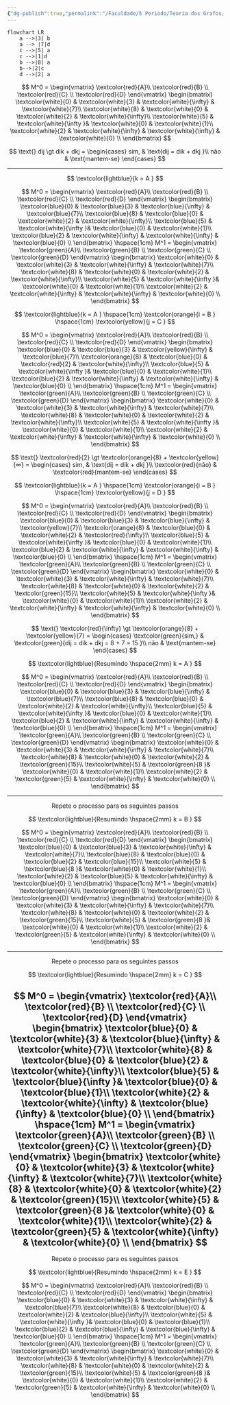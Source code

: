 ```yaml
---
{"dg-publish":true,"permalink":"/Faculdade/5 Periodo/Teoria dos Grafos/Sub-Notes/Algoritmo de Floyd/","created":"2024-10-18T13:31:56.148-03:00"}
---
```



```mermaid
flowchart LR
	a -->|3| b 
	a --> |7|d
	c -->|5| a  
	c -->|1|d
	b -->|8| a  
	b-->|2|c
	d -->|2| a
```
$$
M^0 =
\begin{vmatrix}
    \textcolor{red}{A}\\ \textcolor{red}{B}  \\ \textcolor{red}{C}  \\ \textcolor{red}{D} 
\end{vmatrix}
\begin{bmatrix}
    \textcolor{white}{0}  & \textcolor{white}{3}  & \textcolor{white}{\infty} & \textcolor{white}{7}\\
    \textcolor{white}{8}  & \textcolor{white}{0}  & \textcolor{white}{2} & \textcolor{white}{\infty}\\ 
    \textcolor{white}{5}  & \textcolor{white}{\infty }& \textcolor{white}{0}  & \textcolor{white}{1}\\
    \textcolor{white}{2}  & \textcolor{white}{\infty} & \textcolor{white}{\infty} & \textcolor{white}{0} \\
\end{bmatrix}
$$



$$
\text{} dij \gt dik + dkj = \begin{cases}
    sim,   & \text{dij = dik + dkj }\\
    não & \text{mantem-se}
\end{cases}
$$

---

$$
\textcolor{lightblue}{k = A } 
$$

$$
M^0 =
\begin{vmatrix}
    \textcolor{red}{A}\\ \textcolor{red}{B}  \\ \textcolor{red}{C}  \\ \textcolor{red}{D} 
\end{vmatrix}
\begin{bmatrix}
    \textcolor{blue}{0}  & \textcolor{blue}{3}  & \textcolor{blue}{\infty} & \textcolor{blue}{7}\\
    \textcolor{blue}{8}  & \textcolor{blue}{0}  & \textcolor{white}{2} & \textcolor{white}{\infty}\\ 
    \textcolor{blue}{5}  & \textcolor{white}{\infty }& \textcolor{blue}{0}  & \textcolor{white}{1}\\
    \textcolor{blue}{2}  & \textcolor{white}{\infty} & \textcolor{white}{\infty} & \textcolor{blue}{0} \\
\end{bmatrix}
\hspace{1cm}
M^1 =
\begin{vmatrix}
     \textcolor{green}{A}\\ \textcolor{green}{B}  \\ \textcolor{green}{C}  \\ \textcolor{green}{D} 
\end{vmatrix}
\begin{bmatrix}
    \textcolor{white}{0}  & \textcolor{white}{3}  & \textcolor{white}{\infty} & \textcolor{white}{7}\\
    \textcolor{white}{8}  & \textcolor{white}{0}  & \textcolor{white}{2} & \textcolor{white}{\infty}\\ 
    \textcolor{white}{5}  & \textcolor{white}{\infty }& \textcolor{white}{0}  & \textcolor{white}{1}\\
    \textcolor{white}{2}  & \textcolor{white}{\infty} & \textcolor{white}{\infty} & \textcolor{white}{0} \\
\end{bmatrix}
$$

$$
\textcolor{lightblue}{k = A }
\hspace{1cm}
\textcolor{orange}{i = B } 
\hspace{1cm}
\textcolor{yellow}{j = C } 
$$

$$
M^0 =
\begin{vmatrix}
    \textcolor{red}{A}\\ \textcolor{red}{B}  \\ \textcolor{red}{C}  \\ \textcolor{red}{D} 
\end{vmatrix}
\begin{bmatrix}
    \textcolor{blue}{0}  & \textcolor{blue}{3}  & \textcolor{yellow}{\infty} & \textcolor{blue}{7}\\
    \textcolor{orange}{8}  & \textcolor{blue}{0}  & \textcolor{red}{2} & \textcolor{white}{\infty}\\ 
    \textcolor{blue}{5}  & \textcolor{white}{\infty }& \textcolor{blue}{0}  & \textcolor{white}{1}\\
    \textcolor{blue}{2}  & \textcolor{white}{\infty} & \textcolor{white}{\infty} & \textcolor{blue}{0} \\
\end{bmatrix}
\hspace{1cm}
M^1 =
\begin{vmatrix}
     \textcolor{green}{A}\\ \textcolor{green}{B}  \\ \textcolor{green}{C}  \\ \textcolor{green}{D} 
\end{vmatrix}
\begin{bmatrix}
    \textcolor{white}{0}  & \textcolor{white}{3}  & \textcolor{white}{\infty} & \textcolor{white}{7}\\
    \textcolor{white}{8}  & \textcolor{white}{0}  & \textcolor{white}{2} & \textcolor{white}{\infty}\\ 
    \textcolor{white}{5}  & \textcolor{white}{\infty }& \textcolor{white}{0}  & \textcolor{white}{1}\\
    \textcolor{white}{2}  & \textcolor{white}{\infty} & \textcolor{white}{\infty} & \textcolor{white}{0} \\
\end{bmatrix}
$$


$$
\text{} \textcolor{red}{2} \gt \textcolor{orange}{8} + \textcolor{yellow}{∞} = \begin{cases}
    sim,   & \text{dij = dik + dkj }\\
    \textcolor{red}{não} & \textcolor{red}{mantem-se}
\end{cases}
$$

$$
\textcolor{lightblue}{k = A }
\hspace{1cm}
\textcolor{orange}{i = B } 
\hspace{1cm}
\textcolor{yellow}{j = D } 
$$

$$
M^0 =
\begin{vmatrix}
    \textcolor{red}{A}\\ \textcolor{red}{B}  \\ \textcolor{red}{C}  \\ \textcolor{red}{D} 
\end{vmatrix}
\begin{bmatrix}
    \textcolor{blue}{0}  & \textcolor{blue}{3}  & \textcolor{blue}{\infty} & \textcolor{yellow}{7}\\
    \textcolor{orange}{8}  & \textcolor{blue}{0}  & \textcolor{white}{2} & \textcolor{red}{\infty}\\ 
    \textcolor{blue}{5}  & \textcolor{white}{\infty }& \textcolor{blue}{0}  & \textcolor{white}{1}\\
    \textcolor{blue}{2}  & \textcolor{white}{\infty} & \textcolor{white}{\infty} & \textcolor{blue}{0} \\
\end{bmatrix}
\hspace{1cm}
M^1 =
\begin{vmatrix}
     \textcolor{green}{A}\\ \textcolor{green}{B}  \\ \textcolor{green}{C}  \\ \textcolor{green}{D} 
\end{vmatrix}
\begin{bmatrix}
    \textcolor{white}{0}  & \textcolor{white}{3}  & \textcolor{white}{\infty} & \textcolor{white}{7}\\
    \textcolor{white}{8}  & \textcolor{white}{0}  & \textcolor{white}{2} & \textcolor{green}{15}\\ 
    \textcolor{white}{5}  & \textcolor{white}{\infty }& \textcolor{white}{0}  & \textcolor{white}{1}\\
    \textcolor{white}{2}  & \textcolor{white}{\infty} & \textcolor{white}{\infty} & \textcolor{white}{0} \\
\end{bmatrix}
$$


$$
\text{} \textcolor{red}{\infty} \gt \textcolor{orange}{8} + \textcolor{yellow}{7} = \begin{cases}
    \textcolor{green}{sim,}   & \textcolor{green}{dij = dik + dkj = 8 + 7 = 15 }\\
    não & \text{mantem-se}
\end{cases}
$$

$$
\textcolor{lightblue}{Resumindo  \hspace{2mm} k = A }
$$

$$
M^0 =
\begin{vmatrix}
    \textcolor{red}{A}\\ \textcolor{red}{B}  \\ \textcolor{red}{C}  \\ \textcolor{red}{D} 
\end{vmatrix}
\begin{bmatrix}
    \textcolor{blue}{0}  & \textcolor{blue}{3}  & \textcolor{blue}{\infty} & \textcolor{blue}{7}\\
    \textcolor{blue}{8}  & \textcolor{blue}{0}  & \textcolor{white}{2} & \textcolor{white}{\infty}\\ 
    \textcolor{blue}{5}  & \textcolor{white}{\infty }& \textcolor{blue}{0}  & \textcolor{white}{1}\\
    \textcolor{blue}{2}  & \textcolor{white}{\infty} & \textcolor{white}{\infty} & \textcolor{blue}{0} \\
\end{bmatrix}
\hspace{1cm}
M^1 =
\begin{vmatrix}
     \textcolor{green}{A}\\ \textcolor{green}{B}  \\ \textcolor{green}{C}  \\ \textcolor{green}{D} 
\end{vmatrix}
\begin{bmatrix}
    \textcolor{white}{0}  & \textcolor{white}{3}  & \textcolor{white}{\infty} & \textcolor{white}{7}\\
    \textcolor{white}{8}  & \textcolor{white}{0}  & \textcolor{white}{2} & \textcolor{green}{15}\\ 
    \textcolor{white}{5}  & \textcolor{green}{8 }& \textcolor{white}{0}  & \textcolor{white}{1}\\
    \textcolor{white}{2}  & \textcolor{green}{5} & \textcolor{white}{\infty} & \textcolor{white}{0} \\
\end{bmatrix}
$$

---

$$
\text{Repete o processo para os seguintes passos}
$$

$$
\textcolor{lightblue}{Resumindo  \hspace{2mm} k = B }
$$

$$
M^0 =
\begin{vmatrix}
    \textcolor{red}{A}\\ \textcolor{red}{B}  \\ \textcolor{red}{C}  \\ \textcolor{red}{D} 
\end{vmatrix}
\begin{bmatrix}
    \textcolor{blue}{0}  & \textcolor{blue}{3}  & \textcolor{white}{\infty} & \textcolor{white}{7}\\
    \textcolor{blue}{8}  & \textcolor{blue}{0}  & \textcolor{blue}{2} & \textcolor{blue}{15}\\ 
    \textcolor{white}{5}  & \textcolor{blue}{8 }& \textcolor{white}{0}  & \textcolor{white}{1}\\
    \textcolor{white}{2}  & \textcolor{blue}{5} & \textcolor{white}{\infty} & \textcolor{blue}{0} \\
\end{bmatrix}
\hspace{1cm}
M^1 =
\begin{vmatrix}
     \textcolor{green}{A}\\ \textcolor{green}{B}  \\ \textcolor{green}{C}  \\ \textcolor{green}{D} 
\end{vmatrix}
\begin{bmatrix}
    \textcolor{white}{0}  & \textcolor{white}{3}  & \textcolor{white}{\infty} & \textcolor{white}{7}\\
    \textcolor{white}{8}  & \textcolor{white}{0}  & \textcolor{white}{2} & \textcolor{green}{15}\\ 
    \textcolor{white}{5}  & \textcolor{green}{8 }& \textcolor{white}{0}  & \textcolor{white}{1}\\
    \textcolor{white}{2}  & \textcolor{green}{5} & \textcolor{white}{\infty} & \textcolor{white}{0} \\
\end{bmatrix}
$$

---

$$
\text{Repete o processo para os seguintes passos}
$$

$$
\textcolor{lightblue}{Resumindo  \hspace{2mm} k = C }
$$

$$
M^0 =
\begin{vmatrix}
    \textcolor{red}{A}\\ \textcolor{red}{B}  \\ \textcolor{red}{C}  \\ \textcolor{red}{D} 
\end{vmatrix}
\begin{bmatrix}
    \textcolor{blue}{0}  & \textcolor{white}{3}  & \textcolor{blue}{\infty} & \textcolor{white}{7}\\
    \textcolor{white}{8}  & \textcolor{blue}{0}  & \textcolor{blue}{2} & \textcolor{white}{\infty}\\ 
    \textcolor{blue}{5}  & \textcolor{blue}{\infty }& \textcolor{blue}{0}  & \textcolor{blue}{1}\\
    \textcolor{white}{2}  & \textcolor{white}{\infty} & \textcolor{blue}{\infty} & \textcolor{blue}{0} \\
\end{bmatrix}
\hspace{1cm}
M^1 =
\begin{vmatrix}
     \textcolor{green}{A}\\ \textcolor{green}{B}  \\ \textcolor{green}{C}  \\ \textcolor{green}{D} 
\end{vmatrix}
\begin{bmatrix}
    \textcolor{white}{0}  & \textcolor{white}{3}  & \textcolor{white}{\infty} & \textcolor{white}{7}\\
    \textcolor{white}{8}  & \textcolor{white}{0}  & \textcolor{white}{2} & \textcolor{green}{15}\\ 
    \textcolor{white}{5}  & \textcolor{green}{8 }& \textcolor{white}{0}  & \textcolor{white}{1}\\
    \textcolor{white}{2}  & \textcolor{green}{5} & \textcolor{white}{\infty} & \textcolor{white}{0} \\
\end{bmatrix}
$$
---

$$
\text{Repete o processo para os seguintes passos}
$$

$$
\textcolor{lightblue}{Resumindo  \hspace{2mm} k = E }
$$

$$
M^0 =
\begin{vmatrix}
    \textcolor{red}{A}\\ \textcolor{red}{B}  \\ \textcolor{red}{C}  \\ \textcolor{red}{D} 
\end{vmatrix}
\begin{bmatrix}
    \textcolor{blue}{0}  & \textcolor{white}{3}  & \textcolor{white}{\infty} & \textcolor{blue}{7}\\
    \textcolor{white}{8}  & \textcolor{blue}{0}  & \textcolor{white}{2} & \textcolor{blue}{\infty}\\ 
    \textcolor{white}{5}  & \textcolor{white}{\infty }& \textcolor{blue}{0}  & \textcolor{blue}{1}\\
    \textcolor{blue}{2}  & \textcolor{blue}{\infty} & \textcolor{blue}{\infty} & \textcolor{blue}{0} \\
\end{bmatrix}
\hspace{1cm}
M^1 =
\begin{vmatrix}
     \textcolor{green}{A}\\ \textcolor{green}{B}  \\ \textcolor{green}{C}  \\ \textcolor{green}{D} 
\end{vmatrix}
\begin{bmatrix}
    \textcolor{white}{0}  & \textcolor{white}{3}  & \textcolor{white}{\infty} & \textcolor{white}{7}\\
    \textcolor{white}{8}  & \textcolor{white}{0}  & \textcolor{white}{2} & \textcolor{green}{15}\\ 
    \textcolor{white}{5}  & \textcolor{green}{8 }& \textcolor{white}{0}  & \textcolor{white}{1}\\
    \textcolor{white}{2}  & \textcolor{green}{5} & \textcolor{white}{\infty} & \textcolor{white}{0} \\
\end{bmatrix}
$$
